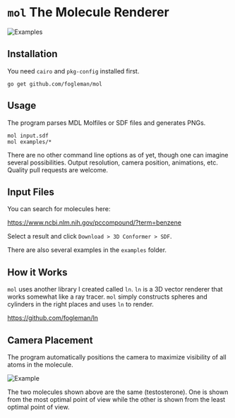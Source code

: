 # `mol` The Molecule Renderer

![Examples](http://i.imgur.com/o5bzQ42.png)

## Installation

You need `cairo` and `pkg-config` installed first.

    go get github.com/fogleman/mol

## Usage

The program parses MDL Molfiles or SDF files and generates PNGs.

    mol input.sdf
    mol examples/*

There are no other command line options as of yet, though one can imagine several possibilities. Output resolution, camera position, animations, etc. Quality pull requests are welcome.

## Input Files

You can search for molecules here:

https://www.ncbi.nlm.nih.gov/pccompound/?term=benzene

Select a result and click `Download > 3D Conformer > SDF`.

There are also several examples in the `examples` folder.

## How it Works

`mol` uses another library I created called `ln`. `ln` is a 3D vector renderer that works somewhat like a ray tracer. `mol` simply constructs spheres and cylinders in the right places and uses `ln` to render.

https://github.com/fogleman/ln

## Camera Placement

The program automatically positions the camera to maximize visibility of all atoms in the molecule.

![Example](http://i.imgur.com/hrptdsp.png)

The two molecules shown above are the same (testosterone). One is shown from the most optimal point of view while the other is shown from the least optimal point of view.
